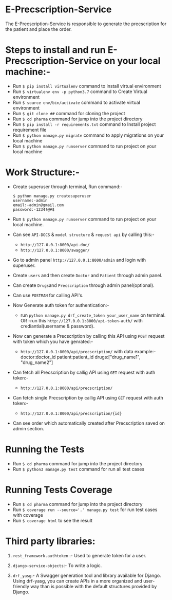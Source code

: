 # E-Precscription-Service

The E-Precscription-Service is responsible to generate the precscription for the patient and place the order. 

# Steps to install and run E-Precscription-Service on your local machine:-

* Run `$ pip install virtualenv` command to install virtual environment
* Run `$ virtualenv env -p python3.7` command to Create Virtual environment
* Run `$ source env/bin/activate` command to activate virtual environment
* Run `$ git clone ##` command for cloning the project
* Run `$ cd pharma` command for jump into the project directory
* Run `$ pip install -r requirements.txt` command to Install project requirement file
* Run `$ python manage.py migrate` command to apply migrations on your local machine
* Run `$ python manage.py runserver` command to run project on your local machine


# Work Structure:-

* Create superuser through terminal, Run command:-
    ```
    $ python manage.py createsuperuser
    username:-admin
    email:-admin@gmail.com
    password:-1234!@#$
    ```
* Run `$ python manage.py runserver` command to run project on your local machine.

* Can see `API-DOCS` & `model structure` & `request api` by calling this:-
    - `http://127.0.0.1:8000/api-doc/`
    - `http://127.0.0.1:8000/swagger/`

* Go to admin panel `http://127.0.0.1:8000/admin` and login with superuser.

* Create `users` and then create `Doctor` and `Patient` through admin panel.

* Can create `Drugs`and `Precscription` through admin panel(optional).

* Can use `POSTMAN` for calling API's.

* Now Generate auth token for authentication:-
    - run `python manage.py drf_create_token your_user_name` on terminal.
    OR
    -run this `http://127.0.0.1:8000/api-token-auth/` with crediantial(username & password).

* Now can generate a Precscription by calling this API using `POST` request with token which you have      genrated:-
    - `http://127.0.0.1:8000/api/precscription/` with data example:-
    doctor:doctor_id
    patient:patient_id
    drugs:["drug_name1", "drug_name2"]

* Can fetch all Precscription by callig API using `GET` request with auth token:-
    - `http://127.0.0.1:8000/api/precscription/`

* Can fetch single Precscription by callig API using `GET` request with auth token:-
    - `http://127.0.0.1:8000/api/precscription/{id}`

* Can see order which automatically created after Precscription saved on admin section.


# Running the Tests
* Run `$ cd pharma` command for jump into the project directory
* Run `$ python3 manage.py test` command for run all test cases


# Running Tests Coverage
* Run `$ cd pharma` command for jump into the project directory
* Run `$ coverage run --source='.' manage.py test` for run test cases with coverage
* Run `$ coverage html`  to see the result


# Third party libraries:
1. `rest_framework.authtoken` :- Used to generate token for a user.

2. `django-service-objects`:- To write a logic.

3. `drf_yasg`:- A Swagger generation tool and library available for Django. Using drf-yasg, you can create APIs in a more organized and user-friendly way than is possible with the default structures provided by Django. 
